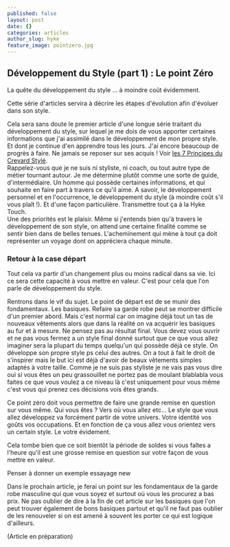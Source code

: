 ```yaml
---
published: false
layout: post
date: {}
categories: articles
author_slug: hyke
feature_image: pointzero.jpg
---
```

## Développement du Style (part 1) : Le point Zéro

La quête du développement du style ... à moindre coût évidemment.

Cette série d'articles servira à décrire les étapes d'évolution afin d'évoluer dans son style.


Cela sera sans doute le premier article d'une longue série traitant du développement du style, sur lequel je me dois de vous apporter certaines informations que j'ai assimilé dans le développement de mon propre style. Et dont je continue d'en apprendre tous les jours. J'ai encore beaucoup de progrès à faire. Ne jamais se reposer sur ses acquis ! Voir [les 7 Principes du Crevard Stylé](http://www.crevardstyle.com/Les-7-Principes-Fondamentaux-Du-Crevard-Styl%C3%A9).  
Rappelez-vous que je ne suis ni styliste, ni coach, ou tout autre type de métier tournant autour. Je me détermine plutôt comme une sorte de guide, d'intermédiaire. Un homme qui possède certaines informations, et qui souhaite en faire part à travers ce qu'il aime. A savoir, le développement personnel et en l'occurrence, le développement du style (à moindre coût s'il vous plaît !). Et d'une façon particulière. Transmettre tout ça à la Hyke Touch.  
Une des priorités est le plaisir. Même si j'entends bien qu'à travers le développement de son style, on attend une certaine finalité comme se sentir bien dans de belles tenues. L'acheminement qui mène à tout ça doit représenter un voyage dont on appréciera chaque minute.

### Retour à la case départ

Tout cela va partir d'un changement plus ou moins radical dans sa vie. Ici ce sera cette capacité à vous mettre en valeur. C'est pour cela que l'on parle de développement du style.

Rentrons dans le vif du sujet. Le point de départ est de se munir des fondamentaux. Les basiques. Refaire sa garde robe peut se montrer difficile d'un premier abord. Mais c'est normal car on imagine déjà tout un tas de nouveaux vêtements alors que dans la réalité on va acquérir les basiques au fur et à mesure.
Ne pensez pas au résultat final. Vous devez vous ouvrir et ne pas vous fermez a un style final donné surtout que ce que vous allez imaginer sera la plupart du temps quelqu'un qui possède déjà ce style. On développe son propre style ps celui des autres. On a tout à fait le droit de s'inspirer mais le but ici est déjà d'avoir de beaux vêtements simples adaptés à votre taille. Comme je ne suis pas styliste je ne vais pas vous dire oui si vous êtes un peu grassouillet ne portez pas de moulant blablabla vous faites ce que vous voulez a ce niveau là c'est uniquement pour vous même c'est vous qui prenez ces décisions vois êtes grands.

Ce point zéro doit vous permettre de faire une grande remise en question sur vous même. Qui vous êtes ? Vers où vous allez etc... 
Le style que vous allez développez va forcément partir de votre univers. Votre identité vos goûts vos occupations. Et en fonction de ça vous allez vous orientez vers un certain style. Le votre évidement. 

Cela tombe bien que ce soit bientôt la période de soldes si vous faîtes a l'heure qu'il est une grosse remise en question sur votre façon de vous mettre en valeur.

Penser à donner un exemple essayage new

Dans le prochain article, je ferai un point sur les fondamentaux de la garde robe masculine qui que vous soyez et surtout où vous les procurez a bas prix.
Ne pas oublier de dire à la fin de cet article sur les basiques que l'on peut trouver également de bons basiques partout et qu'il ne faut pas oublier de les renouveler si on est amené à souvent les porter ce qui est logique d'ailleurs.


(Article en préparation)
